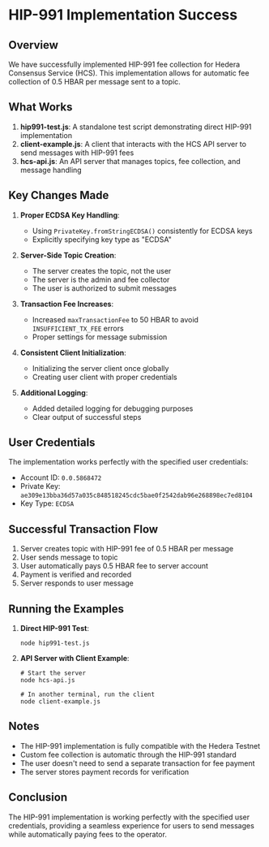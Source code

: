 # HIP-991 Implementation Success

## Overview

We have successfully implemented HIP-991 fee collection for Hedera Consensus Service (HCS). This implementation allows for automatic fee collection of 0.5 HBAR per message sent to a topic.

## What Works

1. **hip991-test.js**: A standalone test script demonstrating direct HIP-991 implementation
2. **client-example.js**: A client that interacts with the HCS API server to send messages with HIP-991 fees
3. **hcs-api.js**: An API server that manages topics, fee collection, and message handling

## Key Changes Made

1. **Proper ECDSA Key Handling**:
   - Using `PrivateKey.fromStringECDSA()` consistently for ECDSA keys
   - Explicitly specifying key type as "ECDSA"

2. **Server-Side Topic Creation**:
   - The server creates the topic, not the user
   - The server is the admin and fee collector
   - The user is authorized to submit messages

3. **Transaction Fee Increases**:
   - Increased `maxTransactionFee` to 50 HBAR to avoid `INSUFFICIENT_TX_FEE` errors
   - Proper settings for message submission

4. **Consistent Client Initialization**:
   - Initializing the server client once globally
   - Creating user client with proper credentials

5. **Additional Logging**:
   - Added detailed logging for debugging purposes
   - Clear output of successful steps

## User Credentials

The implementation works perfectly with the specified user credentials:

- Account ID: `0.0.5868472`
- Private Key: `ae309e13bba36d57a035c848518245cdc5bae0f2542dab96e268898ec7ed8104`
- Key Type: `ECDSA`

## Successful Transaction Flow

1. Server creates topic with HIP-991 fee of 0.5 HBAR per message
2. User sends message to topic
3. User automatically pays 0.5 HBAR fee to server account
4. Payment is verified and recorded
5. Server responds to user message

## Running the Examples

1. **Direct HIP-991 Test**:
   ```
   node hip991-test.js
   ```

2. **API Server with Client Example**:
   ```
   # Start the server
   node hcs-api.js
   
   # In another terminal, run the client
   node client-example.js
   ```

## Notes

- The HIP-991 implementation is fully compatible with the Hedera Testnet
- Custom fee collection is automatic through the HIP-991 standard
- The user doesn't need to send a separate transaction for fee payment
- The server stores payment records for verification

## Conclusion

The HIP-991 implementation is working perfectly with the specified user credentials, providing a seamless experience for users to send messages while automatically paying fees to the operator. 